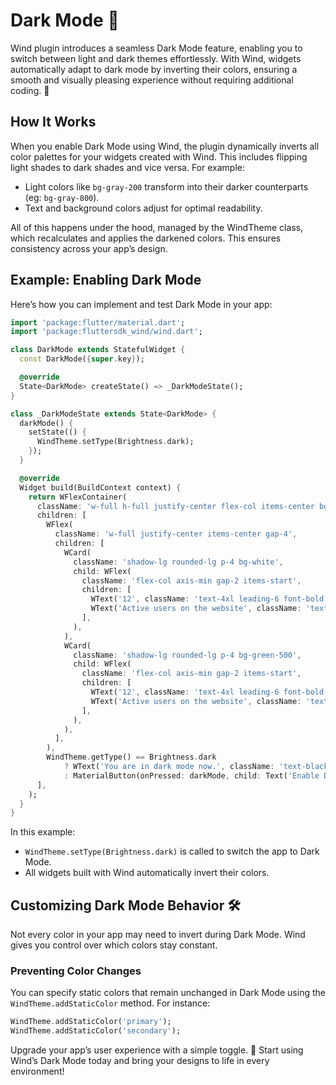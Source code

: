 # Dark Mode 🌙

Wind plugin introduces a seamless Dark Mode feature, enabling you to switch between light and dark themes effortlessly. With Wind, widgets automatically adapt to dark mode by inverting their colors, ensuring a smooth and visually pleasing experience without requiring additional coding. 🎉

## How It Works

When you enable Dark Mode using Wind, the plugin dynamically inverts all color palettes for your widgets created with Wind. This includes flipping light shades to dark shades and vice versa. For example:
- Light colors like `bg-gray-200` transform into their darker counterparts (eg: `bg-gray-800`).
- Text and background colors adjust for optimal readability.

All of this happens under the hood, managed by the WindTheme class, which recalculates and applies the darkened colors. This ensures consistency across your app’s design.

## Example: Enabling Dark Mode

Here’s how you can implement and test Dark Mode in your app:

<x-preview path="core/dark_mode" size="sm" class="min-h-80"></x-preview>

```dart
import 'package:flutter/material.dart';
import 'package:fluttersdk_wind/wind.dart';

class DarkMode extends StatefulWidget {
  const DarkMode({super.key});

  @override
  State<DarkMode> createState() => _DarkModeState();
}

class _DarkModeState extends State<DarkMode> {
  darkMode() {
    setState(() {
      WindTheme.setType(Brightness.dark);
    });
  }

  @override
  Widget build(BuildContext context) {
    return WFlexContainer(
      className: 'w-full h-full justify-center flex-col items-center bg-gray-200 gap-4',
      children: [
        WFlex(
          className: 'w-full justify-center items-center gap-4',
          children: [
            WCard(
              className: 'shadow-lg rounded-lg p-4 bg-white',
              child: WFlex(
                className: 'flex-col axis-min gap-2 items-start',
                children: [
                  WText('12', className: 'text-4xl leading-6 font-bold text-black'),
                  WText('Active users on the website', className: 'text-black leading-4'),
                ],
              ),
            ),
            WCard(
              className: 'shadow-lg rounded-lg p-4 bg-green-500',
              child: WFlex(
                className: 'flex-col axis-min gap-2 items-start',
                children: [
                  WText('12', className: 'text-4xl leading-6 font-bold text-white'),
                  WText('Active users on the website', className: 'text-white leading-4'),
                ],
              ),
            ),
          ],
        ),
        WindTheme.getType() == Brightness.dark
            ? WText('You are in dark mode now.', className: 'text-black')
            : MaterialButton(onPressed: darkMode, child: Text('Enable Dark Mode')),
      ],
    );
  }
}
```

In this example:
- `WindTheme.setType(Brightness.dark)` is called to switch the app to Dark Mode.
- All widgets built with Wind automatically invert their colors.

## Customizing Dark Mode Behavior 🛠️

Not every color in your app may need to invert during Dark Mode. Wind gives you control over which colors stay constant.

### Preventing Color Changes

You can specify static colors that remain unchanged in Dark Mode using the `WindTheme.addStaticColor` method. For instance:

```dart
WindTheme.addStaticColor('primary');
WindTheme.addStaticColor('secondary');
```

Upgrade your app’s user experience with a simple toggle. 🌟 Start using Wind’s Dark Mode today and bring your designs to life in every environment!
